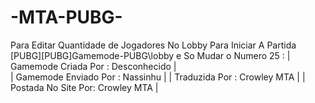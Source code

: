 # -MTA-PUBG-
Para Editar Quantidade de Jogadores No Lobby Para Iniciar A Partida 
[PUBG]\[PUBG]Gamemode-PUBG\lobby e So Mudar  o Numero 25 :
 |        Gamemode Criada Por : Desconhecido    |                                                 
 |        Gamemode Enviado Por : Nassinhu       |
 |        Traduzida Por : Crowley MTA           |
 |        Postada No Site Por: Crowley  MTA     |
